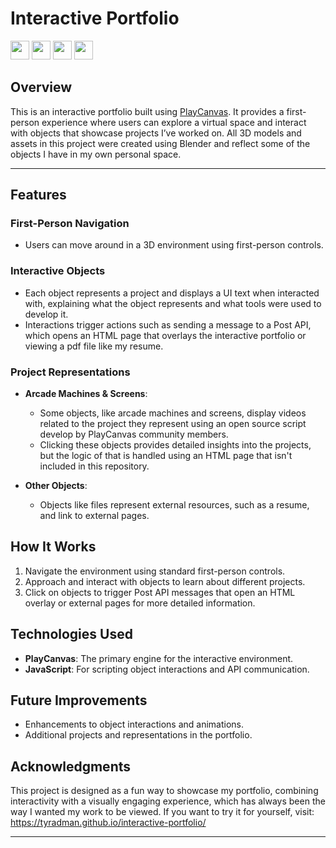 # Interactive Portfolio

<p>
  <img src="https://img.shields.io/badge/PlayCanvas-FF3300?logo=playcanvas&logoColor=white&style=for-the-badge" height="30">
  <img src="https://img.shields.io/badge/JavaScript-F7DF1E?logo=javascript&logoColor=black&style=for-the-badge" height="30">
  <img src="https://img.shields.io/badge/HTML-E34F26?logo=html5&logoColor=white&style=for-the-badge" height="30">
  <img src="https://img.shields.io/badge/CSS-1572B6?logo=css3&logoColor=white&style=for-the-badge" height="30">
</p>

## Overview

This is an interactive portfolio built using [PlayCanvas](https://playcanvas.com). It provides a first-person experience where users can explore a virtual space and interact with objects that showcase projects I’ve worked on.
All 3D models and assets in this project were created using Blender and reflect some of the objects I have in my own personal space.

---

## Features

### First-Person Navigation
- Users can move around in a 3D environment using first-person controls.

### Interactive Objects
- Each object represents a project and displays a UI text when interacted with, explaining what the object represents and what tools were used to develop it.
- Interactions trigger actions such as sending a message to a Post API, which opens an HTML page that overlays the interactive portfolio or viewing a pdf file like my resume.

### Project Representations
- **Arcade Machines & Screens**:  
  - Some objects, like arcade machines and screens, display videos related to the project they represent using an open source script develop by PlayCanvas community members.
  - Clicking these objects provides detailed insights into the projects, but the logic of that is handled using an HTML page that isn't included in this repository.

- **Other Objects**:  
  - Objects like files represent external resources, such as a resume, and link to external pages.

## How It Works
1. Navigate the environment using standard first-person controls.
2. Approach and interact with objects to learn about different projects.
3. Click on objects to trigger Post API messages that open an HTML overlay or external pages for more detailed information.

## Technologies Used
- **PlayCanvas**: The primary engine for the interactive environment.
- **JavaScript**: For scripting object interactions and API communication.

## Future Improvements
- Enhancements to object interactions and animations.
- Additional projects and representations in the portfolio.

## Acknowledgments
This project is designed as a fun way to showcase my portfolio, combining interactivity with a visually engaging experience, which has always been the way I wanted my work to be viewed.
If you want to try it for yourself, visit: https://tyradman.github.io/interactive-portfolio/

---
